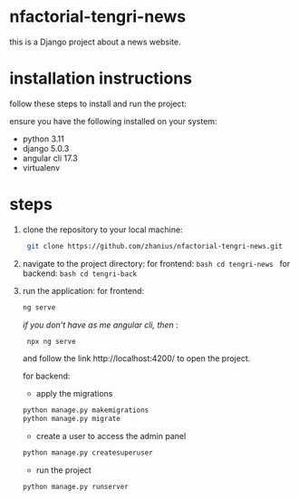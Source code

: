 # nfactorial-tengri-news
this is a Django project about a news website.

# installation instructions
follow these steps to install and run the project:

ensure you have the following installed on your system:

- python 3.11 
- django 5.0.3
- angular cli 17.3
- virtualenv

# steps
1. clone the repository to your local machine:
   ```bash
    git clone https://github.com/zhanius/nfactorial-tengri-news.git
   ```

2. navigate to the project directory:
     for frontend:
       ```bash
       cd tengri-news
       ```
     for backend:
       ```bash
       cd tengri-back
       ```

3. run the application:
   for frontend:
    ```bash
    ng serve
    ```
   *if you don't have as me angular cli, then* :
   ```bash
    npx ng serve
   ```
    and follow the link http://localhost:4200/ to open the project.

   for backend:
   - apply the migrations
   ```bash
   python manage.py makemigrations
   python manage.py migrate
   ```
   - create a user to access the admin panel
   ```bash
   python manage.py createsuperuser
   ```
   - run the project
   ```bash
   python manage.py runserver
   ```
  




   

